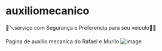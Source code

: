    # auxiliomecanico
   🚜🪛serviço com Segurança e Preferencia para seu veiculo🔧🚗

Pagina de auxilio mecanica do Rafael e Murilo 
![image](https://user-images.githubusercontent.com/107126118/202432982-ca66f588-7ef6-42a0-9473-ec0fc4650335.png)
